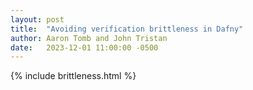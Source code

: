 ```yaml
---
layout: post
title:  "Avoiding verification brittleness in Dafny"
author: Aaron Tomb and John Tristan
date:   2023-12-01 11:00:00 -0500
---
```


{% include brittleness.html %}

